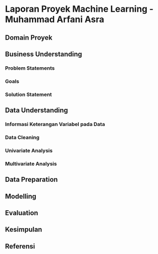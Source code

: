 # Laporan Proyek Machine Learning - Muhammad Arfani Asra

## Domain Proyek
## Business Understanding
### Problem Statements
### Goals
### Solution Statement
## Data Understanding
### Informasi Keterangan Variabel pada Data
### Data Cleaning
### Univariate Analysis
### Multivariate Analysis
## Data Preparation
## Modelling
## Evaluation
## Kesimpulan
## Referensi

